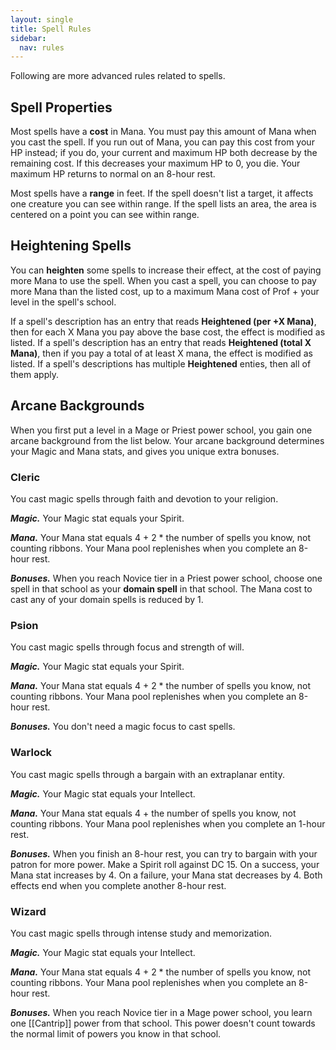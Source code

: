 ```yaml
---
layout: single
title: Spell Rules
sidebar:
  nav: rules
---
```


Following are more advanced rules related to spells.

## Spell Properties

Most spells have a **cost** in Mana. You must pay this amount of Mana when you cast the spell. If you run out of Mana, you can pay this cost from your HP instead; if you do, your current and maximum HP both decrease by the remaining cost. If this decreases your maximum HP to 0, you die. Your maximum HP returns to normal on an 8-hour rest.

Most spells have a **range** in feet. If the spell doesn't list a target, it affects one creature you can see within range. If the spell lists an area, the area is centered on a point you can see within range.

## Heightening Spells

You can **heighten** some spells to increase their effect, at the cost of paying more Mana to use the spell. When you cast a spell, you can choose to pay more Mana than the listed cost, up to a maximum Mana cost of Prof + your level in the spell's school.

If a spell's description has an entry that reads **Heightened (per +X Mana)**, then for each X Mana you pay above the base cost, the effect is modified as listed. If a spell's description has an entry that reads **Heightened (total X Mana)**, then if you pay a total of at least X mana, the effect is modified as listed. If a spell's descriptions has multiple **Heightened** enties, then all of them apply.

## Arcane Backgrounds

When you first put a level in a Mage or Priest power school, you gain one arcane background from the list below. Your arcane background determines your Magic and Mana stats, and gives you unique extra bonuses.

### Cleric

You cast magic spells through faith and devotion to your religion.

***Magic.*** Your Magic stat equals your Spirit.

***Mana.*** Your Mana stat equals 4 + 2 * the number of spells you know, not counting ribbons. Your Mana pool replenishes when you complete an 8-hour rest.

***Bonuses.*** When you reach Novice tier in a Priest power school, choose one spell in that school as your **domain spell** in that school. The Mana cost to cast any of your domain spells is reduced by 1.

### Psion

You cast magic spells through focus and strength of will.

***Magic.*** Your Magic stat equals your Spirit.

***Mana.*** Your Mana stat equals 4 + 2 * the number of spells you know, not counting ribbons. Your Mana pool replenishes when you complete an 8-hour rest.

***Bonuses.*** You don't need a magic focus to cast spells.

### Warlock

You cast magic spells through a bargain with an extraplanar entity.

***Magic.*** Your Magic stat equals your Intellect.

***Mana.*** Your Mana stat equals 4 + the number of spells you know, not counting ribbons. Your Mana pool replenishes when you complete an 1-hour rest.

***Bonuses.*** When you finish an 8-hour rest, you can try to bargain with your patron for more power. Make a Spirit roll against DC 15. On a success, your Mana stat increases by 4. On a failure, your Mana stat decreases by 4. Both effects end when you complete another 8-hour rest.

### Wizard

You cast magic spells through intense study and memorization.

***Magic.*** Your Magic stat equals your Intellect.

***Mana.*** Your Mana stat equals 4 + 2 * the number of spells you know, not counting ribbons. Your Mana pool replenishes when you complete an 8-hour rest.

***Bonuses.*** When you reach Novice tier in a Mage power school, you learn one [[Cantrip]] power from that school. This power doesn't count towards the normal limit of powers you know in that school.
